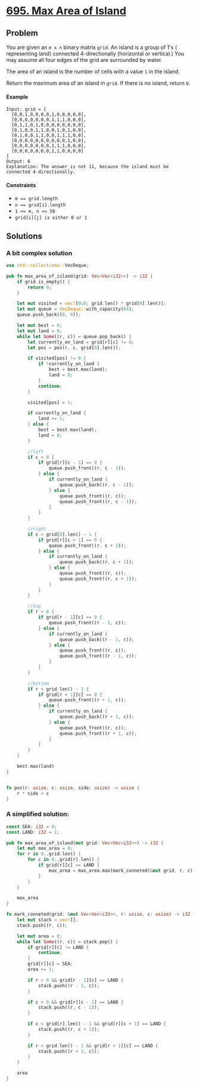 # [695. Max Area of Island](https://leetcode.com/problems/max-area-of-island/)

## Problem

You are given an `m x n` binary matrix `grid`. An island is a group of 1's (
representing land) connected 4-directionally (horizontal or vertical.) You may
assume all four edges of the grid are surrounded by water.

The area of an island is the number of cells with a value `1` in the island.

Return the maximum area of an island in `grid`. If there is no island,
return `0`.

#### Example

```text
Input: grid = [
  [0,0,1,0,0,0,0,1,0,0,0,0,0],
  [0,0,0,0,0,0,0,1,1,1,0,0,0],
  [0,1,1,0,1,0,0,0,0,0,0,0,0],
  [0,1,0,0,1,1,0,0,1,0,1,0,0],
  [0,1,0,0,1,1,0,0,1,1,1,0,0],
  [0,0,0,0,0,0,0,0,0,0,1,0,0],
  [0,0,0,0,0,0,0,1,1,1,0,0,0],
  [0,0,0,0,0,0,0,1,1,0,0,0,0]
]
Output: 6
Explanation: The answer is not 11, because the island must be connected 4-directionally.
```

#### Constraints

* `m == grid.length`
* `n == grid[i].length`
* `1 <= m, n <= 50`
* `grid[i][j] is either 0 or 1`

## Solutions

### A bit complex solution

```rust
use std::collections::VecDeque;

pub fn max_area_of_island(grid: Vec<Vec<i32>>) -> i32 {
    if grid.is_empty() {
        return 0;
    }

    let mut visited = vec![0u8; grid.len() * grid[0].len()];
    let mut queue = VecDeque::with_capacity(64);
    queue.push_back((0, 0));

    let mut best = 0;
    let mut land = 0;
    while let Some((r, c)) = queue.pop_back() {
        let currently_on_land = grid[r][c] != 0;
        let pos = pos(r, c, grid[0].len());

        if visited[pos] != 0 {
            if !currently_on_land {
                best = best.max(land);
                land = 0;
            }
            continue;
        }

        visited[pos] = 1;

        if currently_on_land {
            land += 1;
        } else {
            best = best.max(land);
            land = 0;
        }

        //left
        if c > 0 {
            if grid[r][c - 1] == 0 {
                queue.push_front((r, c - 1));
            } else {
                if currently_on_land {
                    queue.push_back((r, c - 1));
                } else {
                    queue.push_front((r, c));
                    queue.push_front((r, c - 1));
                }
            }
        }

        //right
        if c < grid[0].len() - 1 {
            if grid[r][c + 1] == 0 {
                queue.push_front((r, c + 1));
            } else {
                if currently_on_land {
                    queue.push_back((r, c + 1));
                } else {
                    queue.push_front((r, c));
                    queue.push_front((r, c + 1));
                }
            }
        }

        //top
        if r > 0 {
            if grid[r - 1][c] == 0 {
                queue.push_front((r - 1, c));
            } else {
                if currently_on_land {
                    queue.push_back((r - 1, c));
                } else {
                    queue.push_front((r, c));
                    queue.push_front((r - 1, c));
                }
            }
        }

        //bottom
        if r < grid.len() - 1 {
            if grid[r + 1][c] == 0 {
                queue.push_front((r + 1, c));
            } else {
                if currently_on_land {
                    queue.push_back((r + 1, c));
                } else {
                    queue.push_front((r, c));
                    queue.push_front((r + 1, c));
                }
            }
        }
    }

    best.max(land)
}


fn pos(r: usize, c: usize, side: usize) -> usize {
    r * side + c
}
```

### A simplified solution:

```rust
const SEA: i32 = 0;
const LAND: i32 = 1;

pub fn max_area_of_island(mut grid: Vec<Vec<i32>>) -> i32 {
    let mut max_area = 0;
    for r in 0..grid.len() {
        for c in 0..grid[r].len() {
            if grid[r][c] == LAND {
                max_area = max_area.max(mark_conneted(&mut grid, r, c));
            }
        }
    }

    max_area
}

fn mark_conneted(grid: &mut Vec<Vec<i32>>, r: usize, c: usize) -> i32 {
    let mut stack = vec![];
    stack.push((r, c));

    let mut area = 0;
    while let Some((r, c)) = stack.pop() {
        if grid[r][c] != LAND {
            continue;
        }
        grid[r][c] = SEA;
        area += 1;

        if r > 0 && grid[r - 1][c] == LAND {
            stack.push((r - 1, c));
        }

        if c > 0 && grid[r][c - 1] == LAND {
            stack.push((r, c - 1));
        }

        if c < grid[r].len() - 1 && grid[r][c + 1] == LAND {
            stack.push((r, c + 1));
        }

        if r < grid.len() - 1 && grid[r + 1][c] == LAND {
            stack.push((r + 1, c));
        }
    }

    area
}
```